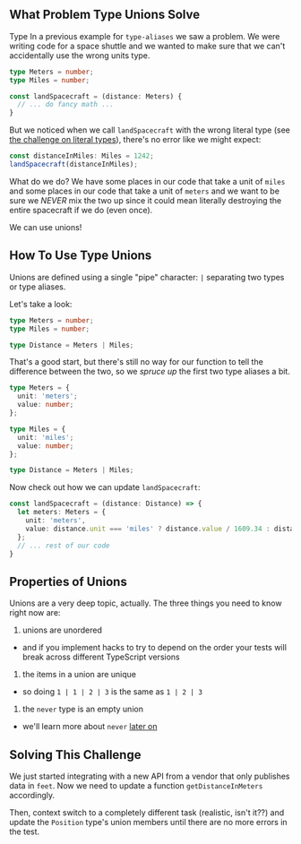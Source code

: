 ## What Problem Type Unions Solve

Type In a previous example for `type-aliases` we saw a problem.  We were writing code for a space shuttle and we wanted to make sure that we can't accidentally use the wrong units type.

```ts
type Meters = number;
type Miles = number;

const landSpacecraft = (distance: Meters) {
  // ... do fancy math ...
}
```

But we noticed when we call `landSpacecraft` with the wrong literal type (see [the challenge on literal types](todo-link)), there's no error like we might expect:

```ts
const distanceInMiles: Miles = 1242;
landSpacecraft(distanceInMiles);
```

What do we do?  We have some places in our code that take a unit of `miles` and some places in our code that take a unit of `meters` and we want to be sure we _NEVER_ mix the two up since it could mean literally destroying the entire spacecraft if we do (even once).

We can use unions!

## How To Use Type Unions

Unions are defined using a single "pipe" character: `|` separating two types or type aliases.

Let's take a look:

```ts
type Meters = number;
type Miles = number;

type Distance = Meters | Miles;
```

That's a good start, but there's still no way for our function to tell the difference between the two, so we _spruce up_ the first two type aliases a bit.

```ts
type Meters = {
  unit: 'meters';
  value: number;
};

type Miles = {
  unit: 'miles';
  value: number;
};

type Distance = Meters | Miles;
```

Now check out how we can update `landSpacecraft`:

```ts
const landSpacecraft = (distance: Distance) => {
  let meters: Meters = {
    unit: 'meters',
    value: distance.unit === 'miles' ? distance.value / 1609.34 : distance.value,
  };
  // ... rest of our code
}
```

## Properties of Unions

Unions are a very deep topic, actually.  The three things you need to know right now are:

1. unions are unordered
  - and if you implement hacks to try to depend on the order your tests will break across different TypeScript versions
1. the items in a union are unique
  - so doing `1 | 1 | 2 | 3` is the same as `1 | 2 | 3`
1. the `never` type is an empty union
  - we'll learn more about `never` [later on](todo-never)

## Solving This Challenge

We just started integrating with a new API from a vendor that only publishes data in `feet`.  Now we need to update a function `getDistanceInMeters` accordingly.

Then, context switch to a completely different task (realistic, isn't it??) and update the `Position` type's union members until there are no more errors in the test.

